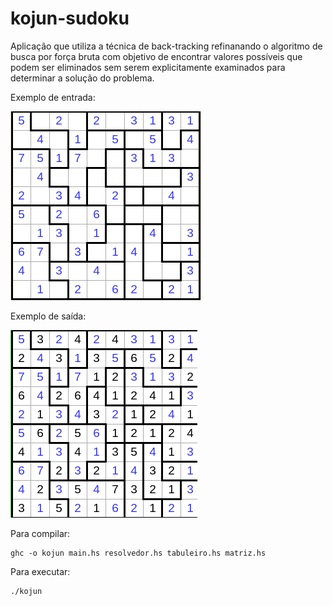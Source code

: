 # kojun-sudoku

Aplicação que utiliza a técnica de back-tracking refinanando o algoritmo de busca por força bruta com objetivo de encontrar valores possíveis que podem ser eliminados sem serem explicitamente examinados para determinar a solução do problema.

Exemplo de entrada:

![Entrada](https://raw.githubusercontent.com/rafaelbcastilhos/kojun-sudoku/main/imagens/inicial.png)

Exemplo de saída:

![Saída](https://raw.githubusercontent.com/rafaelbcastilhos/kojun-sudoku/main/imagens/solucao.png)

Para compilar:
```
ghc -o kojun main.hs resolvedor.hs tabuleiro.hs matriz.hs
```

Para executar:
```
./kojun
```
